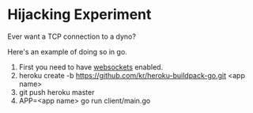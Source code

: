 # Hijacking Experiment

Ever want a TCP connection to a dyno?

Here's an example of doing so in go.

1. First you need to have [websockets](https://devcenter.heroku.com/articles/heroku-labs-websockets) enabled.
1. heroku create -b https://github.com/kr/heroku-buildpack-go.git \<app name\>
1. git push heroku master
1. APP=\<app name\> go run client/main.go


